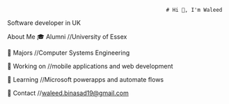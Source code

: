 
                                                       # Hi 👋, I'm Waleed
                                                                   
Software developer in UK


About Me
🎓  Alumni        //University of Essex

📜  Majors        //Computer Systems Engineering

💼  Working on    //mobile applications and web development 

📰  Learning      //Microsoft powerapps and automate flows

📮  Contact       //waleed.binasad19@gmail.com


